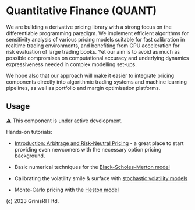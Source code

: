 # Quantitative Finance (QUANT)

We are building a derivative pricing library with a strong focus
on the differentiable programming paradigm. We implement efficient 
algorithms for sensitivity analysis of various pricing models 
suitable for fast calibration in realtime trading environments,
and benefiting from GPU acceleration for risk evaluation of large 
trading books. Yet our aim is to avoid as much as possible compromises 
on computational accuracy and underlying dynamics expressiveness needed
in complex modelling set-ups.  

We hope also that our approach will make it easier to integrate pricing 
components directly into algorithmic trading systems and machine learning 
pipelines, as well as portfolio and margin optimisation platforms.

## Usage

:warning: This component is under active development.

Hands-on tutorials:

* [Introduction: Arbitrage and Risk-Neutral Pricing](introduction.ipynb) - a great place to start 
providing even newcomers with the necessary option pricing background.

* Basic numerical techniques for the [Black-Scholes-Merton model](bsm.ipynb) 

* Calibrating the volatility smile & surface with [stochastic volatility models](vol_calibration.ipynb)

* Monte-Carlo pricing with the [Heston model](heston_sim.ipynb)
 

(c) 2023 GrinisRIT ltd.